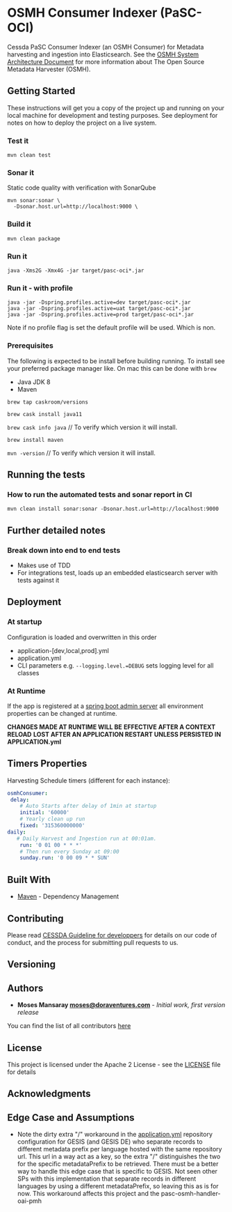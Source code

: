 # OSMH Consumer Indexer (PaSC-OCI)

Cessda PaSC Consumer Indexer (an OSMH Consumer) for Metadata harvesting  and ingestion into Elasticsearch.
See the [OSMH System Architecture Document](https://docs.google.com/document/d/1RrXjpbyUGdd5FKSjrnQmRdbzaCQzE2W-92lYKs1KeCA/edit) for more information about The Open Source Metadata Harvester (OSMH).

## Getting Started

These instructions will get you a copy of the project up and running on your local machine for development and testing 
purposes. See deployment for notes on how to deploy the project on a live system.

### Test it

    mvn clean test

### Sonar it

Static code quality with verification with SonarQube

    mvn sonar:sonar \
      -Dsonar.host.url=http://localhost:9000 \

### Build it

    mvn clean package

### Run it

    java -Xms2G -Xmx4G -jar target/pasc-oci*.jar

### Run it - with profile

    java -jar -Dspring.profiles.active=dev target/pasc-oci*.jar
    java -jar -Dspring.profiles.active=uat target/pasc-oci*.jar
    java -jar -Dspring.profiles.active=prod target/pasc-oci*.jar

Note if no profile flag is set the default profile will be used. Which is non.

### Prerequisites

The following is expected to be install before building running.  To install see your preferred package manager like.
On mac this can be done with `brew`

* Java JDK 8
* Maven

`brew tap caskroom/versions`

`brew cask install java11`

`brew cask info java`  // To verify which version it will install.

`brew install maven`

`mvn -version` // To verify which version it will install.

## Running the tests

### How to run the automated tests and sonar report in CI 

`mvn clean install sonar:sonar -Dsonar.host.url=http://localhost:9000`

## Further detailed notes

### Break down into end to end tests

* Makes use of TDD
* For integrations test, loads up an embedded elasticsearch server with tests against it

## Deployment

### At startup

Configuration is loaded and overwritten in this order

* application-[dev,local,prod].yml
* application.yml
* CLI parameters e.g. `--logging.level.=DEBUG` sets logging level for all classes

### At Runtime

If the app is registered at a [spring boot admin server](https://github.com/codecentric/spring-boot-admin)
all environment properties can be changed at runtime.

**CHANGES MADE AT RUNTIME WILL BE**
**EFFECTIVE AFTER A CONTEXT RELOAD**
**LOST AFTER AN APPLICATION RESTART UNLESS PERSISTED IN APPLICATION.yml**

## Timers Properties

Harvesting Schedule timers (different for each instance):

```yaml
osmhConsumer:
 delay:
    # Auto Starts after delay of 1min at startup
    initial: '60000'
    # Yearly clean up run
    fixed: '315360000000'
daily:
   # Daily Harvest and Ingestion run at 00:01am.
    run: '0 01 00 * * *'
    # Then run every Sunday at 09:00
    sunday.run: '0 00 09 * * SUN'
```

## Built With

* [Maven](https://maven.apache.org/) - Dependency Management

## Contributing

Please read [CESSDA Guideline for developpers](https://bitbucket.org/cessda/cessda.guidelines.cit/wiki/Developers) 
for details on our code of conduct, and the process for submitting pull requests to us.

## Versioning

## Authors

* **Moses Mansaray <moses@doraventures.com>** - *Initial work, first version release*

You can find the list of all contributors [here](CONTRIBUTORS.md)

## License

This project is licensed under the Apache 2 License - see the [LICENSE](LICENSE) file for details

## Acknowledgments

## Edge Case and Assumptions

* Note the dirty extra "/" workaround in the [application.yml](src/main/resources/application.yml) repository configuration for GESIS (and GESIS DE) who separate records to different metadata prefix per language hosted with the same repository url.  This url in a way act as a key, so the extra "/" distinguishes the two for the specific metadataPrefix to be retrieved.  There must be a better way to handle this edge case that is specific to GESIS. Not seen other SPs with this implementation that separate records in different languages by using a different metadataPrefix, so leaving this as is for now.  This workaround affects this project and the pasc-osmh-handler-oai-pmh

